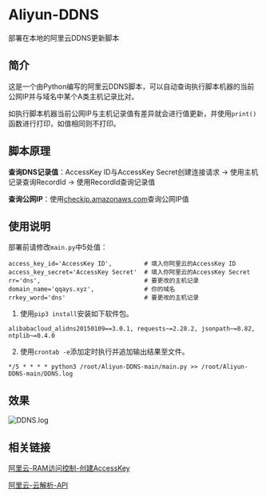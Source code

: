 # Aliyun-DDNS

部署在本地的阿里云DDNS更新脚本

## 简介

这是一个由Python编写的阿里云DDNS脚本，可以自动查询执行脚本机器的当前公网IP并与域名中某个A类主机记录比对。

如执行脚本机器当前公网IP与主机记录值有差异就会进行值更新，并使用`print()`函数进行打印，如值相同则不打印。

## 脚本原理

**查询DNS记录值**：AccessKey ID与AccessKey Secret创建连接请求 -> 使用主机记录查询RecordId -> 使用RecordId查询记录值

**查询公网IP**：使用[checkip.amazonaws.com](http://checkip.amazonaws.com)查询公网IP值

## 使用说明

部署前请修改`main.py`中5处值：

```
access_key_id='AccessKey ID',         # 填入你阿里云的AccessKey ID
access_key_secret='AccessKey Secret'  # 填入你阿里云的AccessKey Secret
rr='dns',                             # 要更改的主机记录
domain_name='qqays.xyz',              # 你的域名
rrkey_word='dns'                      # 要更改的主机记录
```

1. 使用`pip3 install`安装如下软件包。

```
alibabacloud_alidns20150109==3.0.1, requests~=2.28.2, jsonpath~=0.82, ntplib~=0.4.0
```

2. 使用`crontab -e`添加定时执行并追加输出结果至文件。
```
*/5 * * * * python3 /root/Aliyun-DDNS-main/main.py >> /root/Aliyun-DDNS-main/DDNS.log
```

## 效果

![DDNS.log](https://i.328888.xyz/2023/02/01/8LNyv.png)

## 相关链接

[阿里云-RAM访问控制-创建AccessKey](https://ram.console.aliyun.com/manage/ak)

[阿里云-云解析-API](https://next.api.aliyun.com/api/Alidns/2015-01-09)
